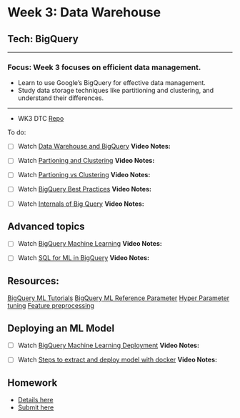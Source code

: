 # Week 3: Data Warehouse

## Tech: BigQuery

---

### Focus: Week 3 focuses on efficient data management.

- Learn to use Google’s BigQuery for effective data management.
- Study data storage techniques like partitioning and clustering, and understand their differences.

---

- WK3 DTC [Repo](https://github.com/DataTalksClub/data-engineering-zoomcamp/tree/main/03-data-warehouse)


To do:
- [ ] Watch [Data Warehouse and BigQuery](https://www.youtube.com/watch?v=jrHljAoD6nM&list=PL3MmuxUbc_hJed7dXYoJw8DoCuVHhGEQb)
**Video Notes:**

- [ ] Watch [Partioning and Clustering](https://www.youtube.com/watch?v=jrHljAoD6nM&list=PL3MmuxUbc_hJed7dXYoJw8DoCuVHhGEQb)
**Video Notes:**

- [ ] Watch [Partioning vs Clustering](https://www.youtube.com/watch?v=-CqXf7vhhDs&list=PL3MmuxUbc_hJed7dXYoJw8DoCuVHhGEQb)
**Video Notes:**

- [ ] Watch [BigQuery Best Practices](https://www.youtube.com/watch?v=k81mLJVX08w&list=PL3MmuxUbc_hJed7dXYoJw8DoCuVHhGEQb)
**Video Notes:**

- [ ] Watch [Internals of Big Query](https://www.youtube.com/watch?v=eduHi1inM4s&list=PL3MmuxUbc_hJed7dXYoJw8DoCuVHhGEQb)
**Video Notes:**

## Advanced topics
- [ ] Watch [BigQuery Machine Learning](https://www.youtube.com/watch?v=B-WtpB0PuG4&list=PL3MmuxUbc_hJed7dXYoJw8DoCuVHhGEQb)
**Video Notes:**

- [ ] Watch [SQL for ML in BigQuery](https://github.com/DataTalksClub/data-engineering-zoomcamp/blob/main/03-data-warehouse/big_query_ml.sql)
**Video Notes:**

## Resources:
[BigQuery ML Tutorials](https://cloud.google.com/bigquery-ml/docs/tutorials)
[BigQuery ML Reference Parameter](https://cloud.google.com/bigquery-ml/docs/analytics-reference-patterns)
[Hyper Parameter tuning](https://cloud.google.com/bigquery-ml/docs/reference/standard-sql/bigqueryml-syntax-create-glm)
[Feature preprocessing](https://cloud.google.com/bigquery-ml/docs/reference/standard-sql/bigqueryml-syntax-preprocess-overview)

## Deploying an ML Model

- [ ] Watch [BigQuery Machine Learning Deployment](https://www.youtube.com/watch?v=BjARzEWaznU&list=PL3MmuxUbc_hJed7dXYoJw8DoCuVHhGEQb)
**Video Notes:**

- [ ] Watch [Steps to extract and deploy model with docker](https://github.com/DataTalksClub/data-engineering-zoomcamp/blob/main/03-data-warehouse/extract_model.md)
**Video Notes:**

## Homework

- [Details here](https://github.com/DataTalksClub/data-engineering-zoomcamp/blob/main/cohorts/2024/03-data-warehouse/homework.md)
- [Submit here](https://github.com/DataTalksClub/data-engineering-zoomcamp/tree/main/cohorts/2024)